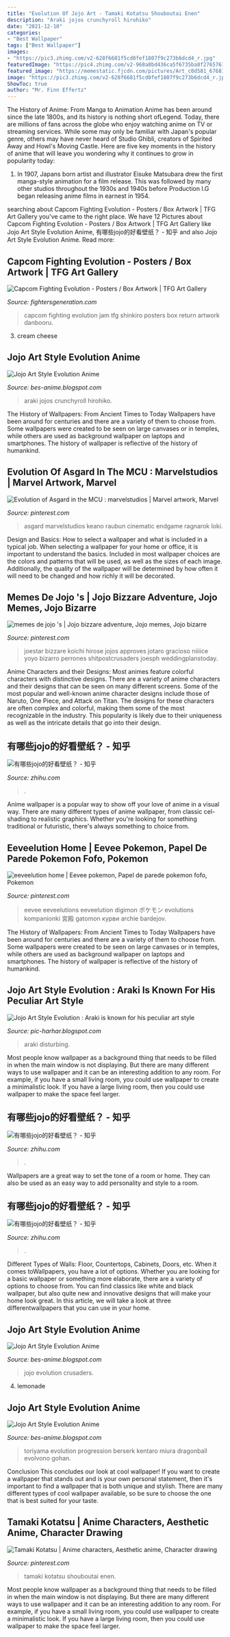 ```yaml
---
title: "Evolution Of Jojo Art - Tamaki Kotatsu Shouboutai Enen"
description: "Araki jojos crunchyroll hirohiko"
date: "2021-12-10"
categories:
- "Best Wallpaper"
tags: ["Best Wallpaper"]
images:
- "https://pic3.zhimg.com/v2-628f6681f5cd0fef1807f9c273b6dcd4_r.jpg"
featuredImage: "https://pic4.zhimg.com/v2-968a8bd436ca5f6735ba8f276576191d_r.jpg"
featured_image: "https://memestatic.fjcdn.com/pictures/Art_c0d581_6768165.jpg"
image: "https://pic3.zhimg.com/v2-628f6681f5cd0fef1807f9c273b6dcd4_r.jpg"
ShowToc: true
author: "Mr. Finn Effertz"
---
```



The History of Anime: From Manga to Animation
Anime has been around since the late 1800s, and its history is nothing short ofLegend. Today, there are millions of fans across the globe who enjoy watching anime on TV or streaming services. While some may only be familiar with Japan's popular genre, others may have never heard of Studio Ghibli, creators of Spirited Away and Howl's Moving Castle. Here are five key moments in the history of anime that will leave you wondering why it continues to grow in popularity today:
1) In 1907, Japans born artist and illustrator Eisuke Matsubara drew the first manga-style animation for a film release. This was followed by many other studios throughout the 1930s and 1940s before Production I.G began releasing anime films in earnest in 1954.

	

		
searching about Capcom Fighting Evolution - Posters / Box Artwork | TFG Art Gallery you've came to the right place. We have 12 Pictures about Capcom Fighting Evolution - Posters / Box Artwork | TFG Art Gallery like Jojo Art Style Evolution Anime, 有哪些jojo的好看壁纸？ - 知乎 and also Jojo Art Style Evolution Anime. Read more:
		
    
## Capcom Fighting Evolution - Posters / Box Artwork | TFG Art Gallery

<img loading=lazy src="http://fightersgeneration.com/nf9/art/capcomfightingjam-japan-poster-by-shinkiro.png" onerror="this.onerror=null;this.src='https://tse3.mm.bing.net/th?id=OIP.7PkyF3zvghdKKu7KLntHgQHaJ6&amp;pid=15.1';" alt="Capcom Fighting Evolution - Posters / Box Artwork | TFG Art Gallery">

_Source: fightersgeneration.com_

>capcom fighting evolution jam tfg shinkiro posters box return artwork danbooru. 

	

3. cream cheese 

    
## Jojo Art Style Evolution Anime

<img loading=lazy src="https://pm1.narvii.com/6006/6f0f6d88a44577e9d9b27542ffa5a9c8caa45f74_hq.jpg" onerror="this.onerror=null;this.src='https://tse2.mm.bing.net/th?id=OIP.1qjE0lgz1BMQ1ByCewGMkAHaMT&amp;pid=15.1';" alt="Jojo Art Style Evolution Anime">

_Source: bes-anime.blogspot.com_

>araki jojos crunchyroll hirohiko. 

	

The History of Wallpapers: From Ancient Times to Today
Wallpapers have been around for centuries and there are a variety of them to choose from. Some wallpapers were created to be seen on large canvases or in temples, while others are used as background wallpaper on laptops and smartphones. The history of wallpaper is reflective of the history of humankind.

    
## Evolution Of Asgard In The MCU : Marvelstudios | Marvel Artwork, Marvel

<img loading=lazy src="https://i.pinimg.com/736x/8d/bc/59/8dbc59ae60243f96734b530049e5dd95.jpg" onerror="this.onerror=null;this.src='https://tse3.mm.bing.net/th?id=OIP.WdeT6vV9LU4GSdUR0J4QVgHaLG&amp;pid=15.1';" alt="Evolution of Asgard in the MCU : marvelstudios | Marvel artwork, Marvel">

_Source: pinterest.com_

>asgard marvelstudios keano raubun cinematic endgame ragnarok loki. 

	

Design and Basics: How to select a wallpaper and what is included in a typical job.
When selecting a wallpaper for your home or office, it is important to understand the basics. Included in most wallpaper choices are the colors and patterns that will be used, as well as the sizes of each image. Additionally, the quality of the wallpaper will be determined by how often it will need to be changed and how richly it will be decorated.

    
## Memes De Jojo &#039;s | Jojo Bizzare Adventure, Jojo Memes, Jojo Bizarre

<img loading=lazy src="https://i.pinimg.com/736x/32/60/4e/32604edb422e3e2e905cda45bdca97c1.jpg" onerror="this.onerror=null;this.src='https://tse2.mm.bing.net/th?id=OIP.ifdekQQ9mrrX-PxyfWjn3AHaQ_&amp;pid=15.1';" alt="memes de jojo &#039;s | Jojo bizzare adventure, Jojo memes, Jojo bizarre">

_Source: pinterest.com_

>joestar bizzare koichi hirose jojos approves jotaro gracioso niiiice yoyo bizarro perrones shitpostcrusaders joesph weddingplanstoday. 

	

Anime Characters and their Designs: Most animes feature colorful characters with distinctive designs.
There are a variety of anime characters and their designs that can be seen on many different screens. Some of the most popular and well-known anime character designs include those of Naruto, One Piece, and Attack on Titan. The designs for these characters are often complex and colorful, making them some of the most recognizable in the industry. This popularity is likely due to their uniqueness as well as the intricate details that go into their design.

    
## 有哪些jojo的好看壁纸？ - 知乎

<img loading=lazy src="https://pic3.zhimg.com/v2-628f6681f5cd0fef1807f9c273b6dcd4_r.jpg" onerror="this.onerror=null;this.src='https://tse1.mm.bing.net/th?id=OIP.FPvevqFIWtQVmV6pvIXVBwHaNL&amp;pid=15.1';" alt="有哪些jojo的好看壁纸？ - 知乎">

_Source: zhihu.com_

>. 

	

Anime wallpaper is a popular way to show off your love of anime in a visual way. There are many different types of anime wallpaper, from classic cel-shading to realistic graphics. Whether you're looking for something traditional or futuristic, there's always something to choice from.

    
## Eeveelution Home | Eevee Pokemon, Papel De Parede Pokemon Fofo, Pokemon

<img loading=lazy src="https://i.pinimg.com/736x/b6/48/47/b64847473b2c306467305a61865ea7ec--pokemon-eevee-eevee-evolutions.jpg" onerror="this.onerror=null;this.src='https://tse1.mm.bing.net/th?id=OIP.7LUtafpXOKCufDACQON53QHaL2&amp;pid=15.1';" alt="eeveelution home | Eevee pokemon, Papel de parede pokemon fofo, Pokemon">

_Source: pinterest.com_

>eevee eeveelutions eeveelution digimon ポケモン evolutions kompanionki 宮殿 gatomon курви archie bardejov. 

	

The History of Wallpapers: From Ancient Times to Today
Wallpapers have been around for centuries and there are a variety of them to choose from. Some wallpapers were created to be seen on large canvases or in temples, while others are used as background wallpaper on laptops and smartphones. The history of wallpaper is reflective of the history of humankind.

    
## Jojo Art Style Evolution : Araki Is Known For His Peculiar Art Style

<img loading=lazy src="https://64.media.tumblr.com/bc5694f9f4ab0aca5abd5a010e4fdf51/tumblr_nbjvlqYwwR1s1g1gio5_500.png" onerror="this.onerror=null;this.src='https://tse1.mm.bing.net/th?id=OIP.gLyOK22tOwjIgWv81OSKQwHaDo&amp;pid=15.1';" alt="Jojo Art Style Evolution : Araki is known for his peculiar art style">

_Source: pic-harhar.blogspot.com_

>araki disturbing. 

	

Most people know wallpaper as a background thing that needs to be filled in when the main window is not displaying. But there are many different ways to use wallpaper and it can be an interesting addition to any room. For example, if you have a small living room, you could use wallpaper to create a minimalistic look. If you have a large living room, then you could use wallpaper to make the space feel larger.

    
## 有哪些jojo的好看壁纸？ - 知乎

<img loading=lazy src="https://pic4.zhimg.com/v2-968a8bd436ca5f6735ba8f276576191d_r.jpg" onerror="this.onerror=null;this.src='https://tse4.mm.bing.net/th?id=OIP.Qek5an9Da6pp2cI0m8nIawHaQ7&amp;pid=15.1';" alt="有哪些jojo的好看壁纸？ - 知乎">

_Source: zhihu.com_

>. 

	

Wallpapers are a great way to set the tone of a room or home. They can also be used as an easy way to add personality and style to a room.

    
## 有哪些jojo的好看壁纸？ - 知乎

<img loading=lazy src="https://pic2.zhimg.com/v2-edb4eb005a2407b6ee94d5b87e5f0146_r.jpg?source=1940ef5c" onerror="this.onerror=null;this.src='https://tse4.mm.bing.net/th?id=OIP.CQCKPxjbEKiiyeHI_KzZ_QHaNE&amp;pid=15.1';" alt="有哪些jojo的好看壁纸？ - 知乎">

_Source: zhihu.com_

>. 

	

Different Types of Walls: Floor, Countertops, Cabinets, Doors, etc.
When it comes toWallpapers, you have a lot of options. Whether you are looking for a basic wallpaper or something more elaborate, there are a variety of options to choose from. You can find classics like white and black wallpaper, but also quite new and innovative designs that will make your home look great. In this article, we will take a look at three differentwallpapers that you can use in your home.

    
## Jojo Art Style Evolution Anime

<img loading=lazy src="https://i.imgur.com/oISZcHv.png" onerror="this.onerror=null;this.src='https://tse4.mm.bing.net/th?id=OIP.63QO_4RWBopLhhGtbxaxlwHaHf&amp;pid=15.1';" alt="Jojo Art Style Evolution Anime">

_Source: bes-anime.blogspot.com_

>jojo evolution crusaders. 

	

4. lemonade 

    
## Jojo Art Style Evolution Anime

<img loading=lazy src="https://memestatic.fjcdn.com/pictures/Art_c0d581_6768165.jpg" onerror="this.onerror=null;this.src='https://tse4.mm.bing.net/th?id=OIP.wNWBgL1F7UhMUNgf6vci3QHaHa&amp;pid=15.1';" alt="Jojo Art Style Evolution Anime">

_Source: bes-anime.blogspot.com_

>toriyama evolution progression berserk kentaro miura dragonball evolvono gohan. 

	

Conclusion
This concludes our look at cool wallpaper! If you want to create a wallpaper that stands out and is your own personal statement, then it's important to find a wallpaper that is both unique and stylish. There are many different types of cool wallpaper available, so be sure to choose the one that is best suited for your taste.

    
## Tamaki Kotatsu | Anime Characters, Aesthetic Anime, Character Drawing

<img loading=lazy src="https://i.pinimg.com/736x/c1/ff/fc/c1fffcd0340f8ae2a3653dbf5049c8ba.jpg" onerror="this.onerror=null;this.src='https://tse4.mm.bing.net/th?id=OIP.uHEgaGSgNH-LyjvDu48O3gHaKE&amp;pid=15.1';" alt="Tamaki Kotatsu | Anime characters, Aesthetic anime, Character drawing">

_Source: pinterest.com_

>tamaki kotatsu shouboutai enen. 

	

Most people know wallpaper as a background thing that needs to be filled in when the main window is not displaying. But there are many different ways to use wallpaper and it can be an interesting addition to any room. For example, if you have a small living room, you could use wallpaper to create a minimalistic look. If you have a large living room, then you could use wallpaper to make the space feel larger.

